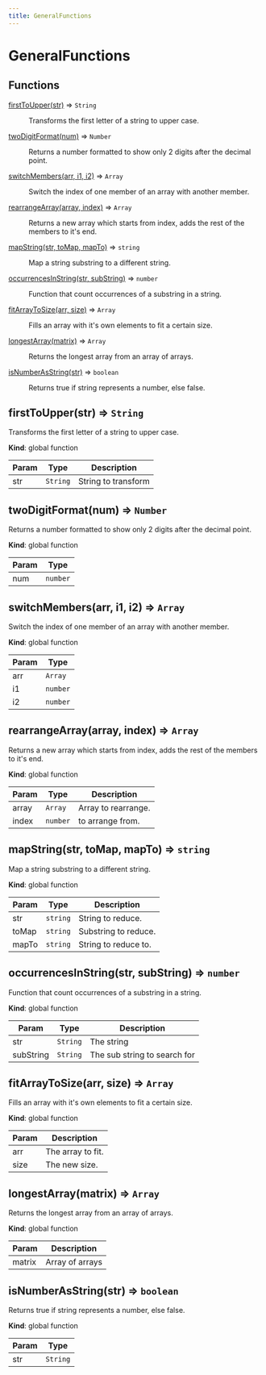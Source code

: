 ```yaml
---
title: GeneralFunctions
---
```


# GeneralFunctions

## Functions

<dl>
<dt><a href="#firstToUpper">firstToUpper(str)</a> ⇒ <code>String</code></dt>
<dd><p>Transforms the first letter of a string to upper case.</p>
</dd>
<dt><a href="#twoDigitFormat">twoDigitFormat(num)</a> ⇒ <code>Number</code></dt>
<dd><p>Returns a number formatted to show only 2 digits after the decimal point.</p>
</dd>
<dt><a href="#switchMembers">switchMembers(arr, i1, i2)</a> ⇒ <code>Array</code></dt>
<dd><p>Switch the index of one member of an array with another member.</p>
</dd>
<dt><a href="#rearrangeArray">rearrangeArray(array, index)</a> ⇒ <code>Array</code></dt>
<dd><p>Returns a new array which starts from index, adds the rest of the members to it&#39;s end.</p>
</dd>
<dt><a href="#mapString">mapString(str, toMap, mapTo)</a> ⇒ <code>string</code></dt>
<dd><p>Map a string substring to a different string.</p>
</dd>
<dt><a href="#occurrencesInString">occurrencesInString(str, subString)</a> ⇒ <code>number</code></dt>
<dd><p>Function that count occurrences of a substring in a string.</p>
</dd>
<dt><a href="#fitArrayToSize">fitArrayToSize(arr, size)</a> ⇒ <code>Array</code></dt>
<dd><p>Fills an array with it&#39;s own elements to fit a certain size.</p>
</dd>
<dt><a href="#longestArray">longestArray(matrix)</a> ⇒ <code>Array</code></dt>
<dd><p>Returns the longest array from an array of arrays.</p>
</dd>
<dt><a href="#isNumberAsString">isNumberAsString(str)</a> ⇒ <code>boolean</code></dt>
<dd><p>Returns true if string represents a number, else false.</p>
</dd>
</dl>

<a name="firstToUpper"></a>

## firstToUpper(str) ⇒ <code>String</code>
Transforms the first letter of a string to upper case.

**Kind**: global function  

| Param | Type | Description |
| --- | --- | --- |
| str | <code>String</code> | String to transform |

<a name="twoDigitFormat"></a>

## twoDigitFormat(num) ⇒ <code>Number</code>
Returns a number formatted to show only 2 digits after the decimal point.

**Kind**: global function  

| Param | Type |
| --- | --- |
| num | <code>number</code> | 

<a name="switchMembers"></a>

## switchMembers(arr, i1, i2) ⇒ <code>Array</code>
Switch the index of one member of an array with another member.

**Kind**: global function  

| Param | Type |
| --- | --- |
| arr | <code>Array</code> | 
| i1 | <code>number</code> | 
| i2 | <code>number</code> | 

<a name="rearrangeArray"></a>

## rearrangeArray(array, index) ⇒ <code>Array</code>
Returns a new array which starts from index, adds the rest of the members to it's end.

**Kind**: global function  

| Param | Type | Description |
| --- | --- | --- |
| array | <code>Array</code> | Array to rearrange. |
| index | <code>number</code> | to arrange from. |

<a name="mapString"></a>

## mapString(str, toMap, mapTo) ⇒ <code>string</code>
Map a string substring to a different string.

**Kind**: global function  

| Param | Type | Description |
| --- | --- | --- |
| str | <code>string</code> | String to reduce. |
| toMap | <code>string</code> | Substring to reduce. |
| mapTo | <code>string</code> | String to reduce to. |

<a name="occurrencesInString"></a>

## occurrencesInString(str, subString) ⇒ <code>number</code>
Function that count occurrences of a substring in a string.

**Kind**: global function  

| Param | Type | Description |
| --- | --- | --- |
| str | <code>String</code> | The string |
| subString | <code>String</code> | The sub string to search for |

<a name="fitArrayToSize"></a>

## fitArrayToSize(arr, size) ⇒ <code>Array</code>
Fills an array with it's own elements to fit a certain size.

**Kind**: global function  

| Param | Description |
| --- | --- |
| arr | The array to fit. |
| size | The new size. |

<a name="longestArray"></a>

## longestArray(matrix) ⇒ <code>Array</code>
Returns the longest array from an array of arrays.

**Kind**: global function  

| Param | Description |
| --- | --- |
| matrix | Array of arrays |

<a name="isNumberAsString"></a>

## isNumberAsString(str) ⇒ <code>boolean</code>
Returns true if string represents a number, else false.

**Kind**: global function  

| Param | Type |
| --- | --- |
| str | <code>String</code> | 

